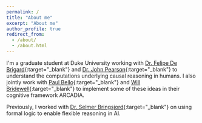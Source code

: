 ```yaml
---
permalink: /
title: "About me"
excerpt: "About me"
author_profile: true
redirect_from: 
  - /about/
  - /about.html
---
```


I'm a graduate student at Duke University working with [Dr. Felipe De Brigard](https://www.imclab.org/){:target="_blank"} and [Dr. John Pearson](https://pearsonlab.github.io/){:target="_blank"} to understand the computations underlying causal reasoning in humans. I also jointly work with [Paul Bello](https://scholar.google.com/citations?user=72lZt54AAAAJ){:target="_blank"} and [Will Bridewell](https://paravidya.com/){:target="_blank"} to implement some of these ideas in their cognitive framework ARCADIA.

Previously, I worked with [Dr. Selmer Bringsjord](https://rair.cogsci.rpi.edu/){:target="_blank"} on using formal logic to enable flexible reasoning in AI.

